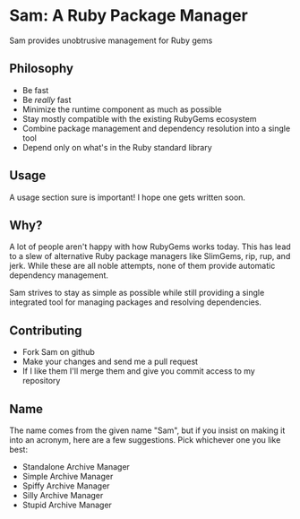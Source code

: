 Sam: A Ruby Package Manager
===========================

Sam provides unobtrusive management for Ruby gems

Philosophy
----------

* Be fast
* Be *really* fast
* Minimize the runtime component as much as possible
* Stay mostly compatible with the existing RubyGems ecosystem
* Combine package management and dependency resolution into a single tool
* Depend only on what's in the Ruby standard library

Usage
-----

A usage section sure is important! I hope one gets written soon.

Why?
----

A lot of people aren't happy with how RubyGems works today. This has lead to
a slew of alternative Ruby package managers like SlimGems, rip, rup, and jerk.
While these are all noble attempts, none of them provide automatic dependency
management.

Sam strives to stay as simple as possible while still providing a single
integrated tool for managing packages and resolving dependencies.

Contributing
------------

* Fork Sam on github
* Make your changes and send me a pull request
* If I like them I'll merge them and give you commit access to my repository

Name
----

The name comes from the given name "Sam", but if you insist on making it into
an acronym, here are a few suggestions. Pick whichever one you like best:

* Standalone Archive Manager
* Simple Archive Manager
* Spiffy Archive Manager
* Silly Archive Manager
* Stupid Archive Manager